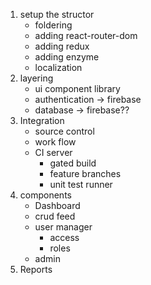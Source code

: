 1. setup the structor
    - foldering
    - adding react-router-dom
    - adding redux
    - adding enzyme
    - localization
2. layering
    - ui component library
    - authentication -> firebase
    - database -> firebase??
3. Integration
    - source control
    - work flow
    - CI server
        - gated build
        - feature branches
        - unit test runner 
4. components
    - Dashboard
    - crud feed
    - user manager
        - access
        - roles
    - admin
5. Reports   